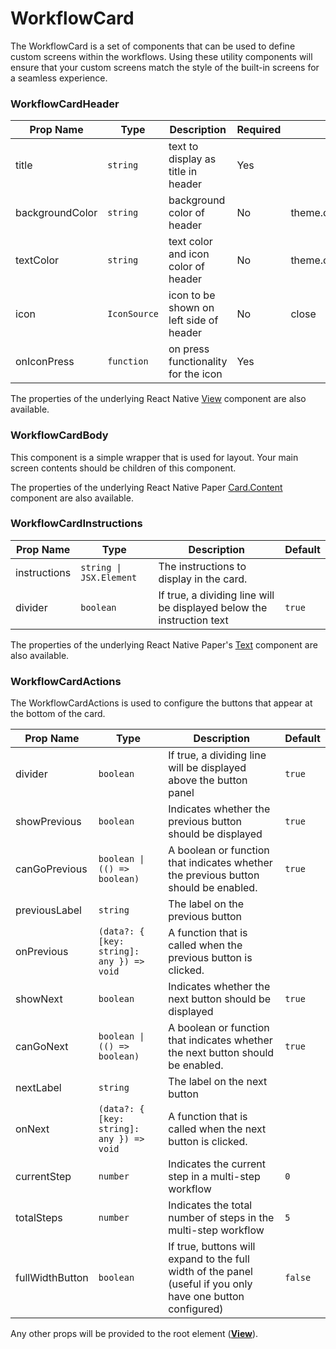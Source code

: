 # WorkflowCard

The WorkflowCard is a set of components that can be used to define custom screens within the workflows. Using these utility components will ensure that your custom screens match the style of the built-in screens for a seamless experience.

### WorkflowCardHeader


| Prop Name         | Type         | Description | Required | Default |
|---|---|---|---|---|
| title             | `string`     | text to display as title in header | Yes |  |
| backgroundColor   | `string`     | background color of header  | No | theme.colors.primary |
| textColor         | `string`     | text color and icon color of header  | No | theme.colors.onPrimary |
| icon              | `IconSource` | icon to be shown on left side of header | No | close |
| onIconPress       | `function`   | on press functionality for the icon | Yes |  |


The properties of the underlying React Native [View](https://reactnative.dev/docs/view) component are also available.

### WorkflowCardBody

This component is a simple wrapper that is used for layout. Your main screen contents should be children of this component.

The properties of the underlying React Native Paper [Card.Content](https://callstack.github.io/react-native-paper/docs/components/Card/CardContent) component are also available.

### WorkflowCardInstructions

| Prop Name | Type | Description | Default |
|---|---|---|---|
| instructions | `string \| JSX.Element` | The instructions to display in the card. |  |
| divider | `boolean` | If true, a dividing line will be displayed below the instruction text | `true` |

The properties of the underlying React Native Paper's [Text](https://callstack.github.io/react-native-paper/docs/components/Text/) component are also available.


### WorkflowCardActions

The WorkflowCardActions is used to configure the buttons that appear at the bottom of the card.

| Prop Name | Type | Description | Default |
|---|---|---|---|
| divider | `boolean` | If true, a dividing line will be displayed above the button panel | `true` |
| showPrevious | `boolean` | Indicates whether the previous button should be displayed | `true` |
| canGoPrevious | `boolean \| (() => boolean)` | A boolean or function that indicates whether the previous button should be enabled. | `true` |
| previousLabel | `string` | The label on the previous button |  |
| onPrevious |  `(data?: { [key: string]: any }) => void` | A function that is called when the previous button is clicked. |  |
| showNext | `boolean` | Indicates whether the next button should be displayed | `true` |
| canGoNext | `boolean \| (() => boolean)` | A boolean or function that indicates whether the next button should be enabled. | `true` |
| nextLabel | `string` | The label on the next button |  |
| onNext |  `(data?: { [key: string]: any }) => void` | A function that is called when the next button is clicked. |  |
| currentStep | `number` | Indicates the current step in a multi-step workflow | `0` |
| totalSteps | `number` | Indicates the total number of steps in the multi-step workflow | `5` |
| fullWidthButton | `boolean` | If true, buttons will expand to the full width of the panel (useful if you only have one button configured) | `false` |

Any other props will be provided to the root element ([**View**](https://reactnative.dev/docs/view)).
